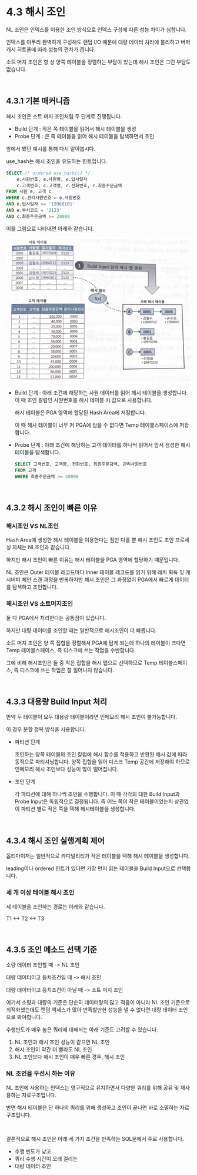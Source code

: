 # 4.3 해시 조인

NL 조인은 인덱스를 이용한 조인 방식으로 인덱스 구성에 따른 성능 차이가 심합니다.

인덱스를 아무리 완벽하게 구성해도 랜덤 I/O 때문에 대량 데이터 처리에 불리하고 버퍼캐시 히트율에 따라 성능의 편차가 큽니다.



소트 머지 조인은 항 상 양쪽 테이블을 정렬하는 부담이 있는데 해시 조인은 그런 부담도 없습니다.

<br>

## 4.3.1 기본 매커니즘

해시 조인은 소트 머지 조인처럼 두 단계로 진행됩니다.

* Build 단계 : 작은 쪽 테이블을 읽어서 해시 테이블을 생성
* Probe 단계 : 큰 쪽 테이블을 읽어 해시 테이블을 탐색하면서 조인



앞에서 봤던 예시를 통해 다시 알아봅시다.

use_hash는 해시 조인을 유도하는 힌트입니다.

```SQL
SELECT /* ordered use_hash(c) */
	e.사원번호, e.사원명, e.입사일자
	c.고객번호, c.고객명, c.전화번호, c.최종주문금액
FROM 사원 e, 고객 c
WHERE c.관리사원번호 = e.사원번호
AND e.입사일자 >= '19960101'  
AND e.부서코드 = '2123'       
AND c.최종주문금액 >= 20000   
```



이를 그림으로 나타내면 아래와 같습니다.

![image-20210920162526676](../images/Chapter4/hash-join.png)

* Build 단계 : 아래 조건에 해당하는 사원 데이터를 읽어 해시 테이블을 생성합니다. 이 때 조인 칼럼인 사원번호를 해시 테이블 키 값으로 사용합니다.

  해시 테이블은 PGA 영역에 할당된 Hash Area에 저장합니다. 

  이 때 해시 테이블이 너무 커 PGA에 담을 수 없다면 Temp 테이블스페이스에 저장합니다.

* Probe 단계 : 아래 조건에 해당하는 고객 데이터를 하나씩 읽어서 앞서 생성한 해시 테이블을 탐색합니다. 

  ```SQL
  SELECT 고객번호, 고객명, 전화번호, 최종주문금액, 관리사원번호
  FROM 고객
  WHERE 최종주문금액 >= 20000
  ```

<br>

## 4.3.2 해시 조인이 빠른 이유

### 해시조인 VS NL조인

Hash Area에 생성한 해시 테이블을 이용한다는 점만 다를 뿐 해시 조인도 조인 프로세싱 자체는 NL조인과 같습니다.

하지만 해시 조인이 빠른 이유는 해시 테이블을 PGA 영역에 할당하기 때문입니다.

NL 조인은 Outer 테이블 레코드마다 Inner 테이블 레코드를 읽기 위해 래치 획득 및 캐시버퍼 체인 스캔 과정을 반복하지만 해시 조인은 그 과정없이  PGA에서 빠르게 데이터를 탐색하고 조인합니다.



### 해시조인 VS 소트머지조인

둘 다 PGA에서 처리한다는 공통점이 있습니다.

하지만 대량 데이터를 조인할 때는 일반적으로 해시조인이 더 빠릅니다.

소트 머지 조인은 양 쪽 집합을 정렬해서 PGA에 담게 되는데 하나의 테이블이 크다면 Temp 테이블스페이스, 즉 디스크에 쓰는 작업을 수반합니다.

그에 비해 해시조인은 둘 중 작은 집합을 해시 맵으로 선택하므로 Temp 테이블스페이스, 즉 디스크에 쓰는 작업은 잘 일어나지 않습니다.

<br>

## 4.3.3 대용량 Build Input 처리

만약 두 테이블이 모두 대용량 테이블이라면 인메모리 해시 조인이 불가능합니다.

이 경우 분할 정복 방식을 사용합니다.



* 파티션 단계

  조인하는 양쪽 테이블의 조인 칼럼에 해시 함수를 적용하고 반환된 해시 값에 따라 동적으로 파티셔닝합니다.
  양쪽 집합을 읽어 디스크 Temp 공간에 저장해야 하므로 인메모리 해시 조인보다 성능이 많이 떨어집니다.

* 조인 단계

  각 파티션에 대해 하나씩 조인을 수행합니다. 이 때 각각의 대한 Build Input과 Probe Input은 독립적으로 결정됩니다.
  즉 어느 쪽이 작은 테이블이었는지 상관없이 파티션 별로 작은 쪽을 택해 해시테이블을 생성합니다.

<br>

## 4.3.4 해시 조인 실행계획 제어

옵티마이저는 일반적으로 카디널리티가 작은 테이블을 택해 해시 테이블을 생성합니다.

leading이나 ordered 힌트가 있다면 가장 먼저 읽는 테이블을 Build Input으로 선택합니다.



### 세 개 이상 테이블 해시 조인

세 테이블을 조인하는 경로는 아래와 같습니다.

T1 <-> T2 <-> T3

<br>

## 4.3.5 조인 메소드 선택 기준

소량 데이터 조인할 때 -> NL 조인

대량 데이터이고 등치조건일 때 -> 해시 조인

대량 데이터이고 등치조건이 아닐 때 -> 소트 머지 조인

여기서 소량과 대량의 기준은 단순히 데이터량의 많고 적음이 아니라 NL 조인 기준으로 최적화했는데도 랜덤 액세스가 많아 만족할만한 성능을 낼 수 없다면 대량 데이터 조인으로 봐야합니다.



수행빈도가 매우 높은 쿼리에 대해서는 아래 기준도 고려할 수 있습니다.

1. NL 조인과 해시 조인 성능이 같으면 NL 조인
2. 해시 조인이 약간 더 빨라도 NL 조인
3. NL 조인보다 해시 조인이 매우 빠른 경우, 해시 조인



### NL 조인을 우선시 하는 이유

NL 조인에 사용하는 인덱스는 영구적으로 유지하면서 다양한 쿼리를 위해 공유 및 재사용하는 자료구조입니다.

반면 해시 테이블은 단 하나의 쿼리를 위해 생성하고 조인이 끝나면 바로 소멸하는 자료구조입니다.



<br>

결론적으로 해시 조인은 아래 세 가지 조건을 만족하는 SQL문에서 주로 사용합니다.

* 수행 빈도가 낮고
* 쿼리 수행 시간이 오래 걸리는
* 대량 데이터 조인